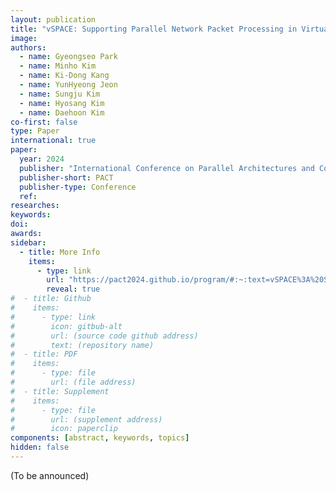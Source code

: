 ```yaml
---
layout: publication
title: "vSPACE: Supporting Parallel Network Packet Processing in Virtualized Environments through Dynamic Core Management"
image: 
authors:
  - name: Gyeongseo Park
  - name: Minho Kim
  - name: Ki-Dong Kang
  - name: YunHyeong Jeon
  - name: Sungju Kim
  - name: Hyosang Kim
  - name: Daehoon Kim
co-first: false
type: Paper
international: true
paper:
  year: 2024
  publisher: "International Conference on Parallel Architectures and Compilation Techniques"
  publisher-short: PACT
  publisher-type: Conference
  ref: 
researches:
keywords:
doi:
awards:
sidebar:
  - title: More Info
    items:
      - type: link
        url: "https://pact2024.github.io/program/#:~:text=vSPACE%3A%20Supporting%20Parallel%20Network%20Packet%20Processing%20in%20Virtualized%20Environments%20through%20Dynamic%20Core%20Management%0AGyeongseo%20Park%2C%20Minho%20Kim%20(DGIST)%3B%20Ki%2DDong%20Kang%20(DGIST/ETRI)%3B%20Yunhyeong%20Jeon%2C%20Sungju%20Kim%2C%20Hyosang%20Kim%20(DGIST)%3B%20Daehoon%20Kim%20(Yonsei%20University)"
        reveal: true
#  - title: Github
#    items: 
#      - type: link
#        icon: gitbub-alt
#        url: (source code github address)
#        text: (repository name)
#  - title: PDF
#    items: 
#      - type: file
#        url: (file address)
#  - title: Supplement
#    items: 
#      - type: file
#        url: (supplement address)
#        icon: paperclip
components: [abstract, keywords, topics]
hidden: false
---
```


(To be announced)